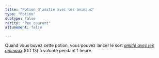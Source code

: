```yaml
---
title: "Potion d'amitié avec les animaux"
type: "Potion"
subtype: false
rarity: "Peu courant"
attunement: false

---
```

Quand vous buvez cette potion, vous pouvez lancer le sort [_amitié avec les animaux_](/grimoire/amitie-avec-les-animaux/) (DD 13) à volonté pendant 1 heure.
